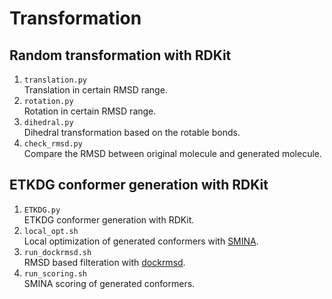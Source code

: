 # Transformation
## Random transformation with RDKit

1. `translation.py`  
  Translation in certain RMSD range.
2. `rotation.py`  
  Rotation in certain RMSD range.
3. `dihedral.py`  
  Dihedral transformation based on the rotable bonds.
4. `check_rmsd.py`  
  Compare the RMSD between original molecule and generated molecule.

## ETKDG conformer generation with RDKit
1. `ETKDG.py`  
  ETKDG conformer generation with RDKit.
2. `local_opt.sh`  
  Local optimization of generated conformers with [SMINA](https://www.google.com/search?client=safari&rls=en&q=smina&ie=UTF-8&oe=UTF-8).
3. `run_dockrmsd.sh`  
  RMSD based filteration with [dockrmsd](https://zhanggroup.org/DockRMSD/).
4. `run_scoring.sh`  
  SMINA scoring of generated conformers.

